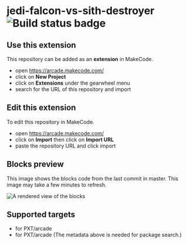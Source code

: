# jedi-falcon-vs-sith-destroyer ![Build status badge](https://github.com/hansqw22/jedi-falcon-vs-sith-destroyer/workflows/MakeCode/badge.svg)



## Use this extension

This repository can be added as an **extension** in MakeCode.

* open https://arcade.makecode.com/
* click on **New Project**
* click on **Extensions** under the gearwheel menu
* search for the URL of this repository and import

## Edit this extension

To edit this repository in MakeCode.

* open https://arcade.makecode.com/
* click on **Import** then click on **Import URL**
* paste the repository URL and click import

## Blocks preview

This image shows the blocks code from the last commit in master.
This image may take a few minutes to refresh.

![A rendered view of the blocks](https://github.com/hansqw22/jedi-falcon-vs-sith-destroyer/raw/master/.makecode/blocks.png)

## Supported targets

* for PXT/arcade
* for PXT/arcade
(The metadata above is needed for package search.)

